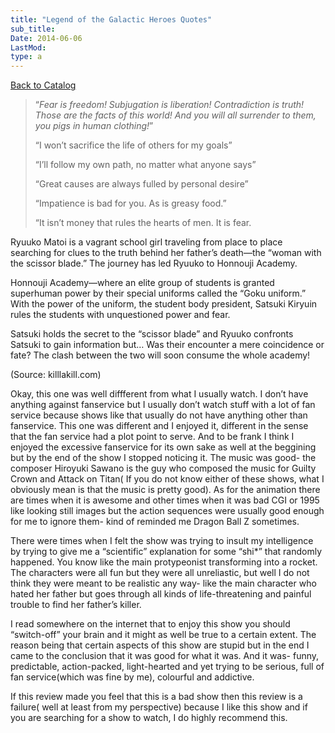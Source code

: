 ```yaml
---
title: "Legend of the Galactic Heroes Quotes"
sub_title:
Date: 2014-06-06
LastMod:
type: a
---
```


[Back to Catalog](/)

> “_Fear is freedom! Subjugation is liberation! Contradiction is truth! Those are the facts of this world! And you will all surrender to them, you pigs in human clothing!_”
>
> “I won’t sacrifice the life of others for my goals”
>
> “I’ll follow my own path, no matter what anyone says”
>
> “Great causes are always fulled by personal desire”
>
> “Impatience is bad for you. As is greasy food.”
>
> “It isn’t money that rules the hearts of men. It is fear.

Ryuuko Matoi is a vagrant school girl traveling from place to place searching for clues to the truth behind her father’s death—the “woman with the scissor blade.” The journey has led Ryuuko to Honnouji Academy.

Honnouji Academy—where an elite group of students is granted superhuman power by their special uniforms called the “Goku uniform.” With the power of the uniform, the student body president, Satsuki Kiryuin rules the students with unquestioned power and fear.

Satsuki holds the secret to the “scissor blade” and Ryuuko confronts Satsuki to gain information but… Was their encounter a mere coincidence or fate? The clash between the two will soon consume the whole academy!

(Source: killlakill.com)

Okay, this one was well diffferent from what I usually watch. I don’t have anything against fanservice but I usually don’t watch stuff with a lot of fan service because shows like that usually do not have anything other than fanservice. This one was different and I enjoyed it, different in the sense that the fan service had a plot point to serve. And to be frank I think I enjoyed the excessive fanservice for its own sake as well at the beggining but by the end of the show I stopped noticing it. The music was good- the composer Hiroyuki Sawano is the guy who composed the music for Guilty Crown and Attack on Titan( If you do not know either of these shows, what I obviously mean is that the music is pretty good). As for the animation there are times when it is awesome and other times when it was bad CGI or 1995 like looking still images but the action sequences were usually good enough for me to ignore them- kind of reminded me Dragon Ball Z sometimes.

There were times when I felt the show was trying to insult my intelligence by trying to give me a “scientific” explanation for some “shi\*” that randomly happened. You know like the main protypeonist transforming into a rocket. The characters were all fun but they were all unreliastic, but well I do not think they were meant to be realistic any way- like the main character who hated her father but goes through all kinds of life-threatening and painful trouble to find her father’s killer.

I read somewhere on the internet that to enjoy this show you should “switch-off” your brain and it might as well be true to a certain extent. The reason being that certain aspects of this show are stupid but in the end I came to the conclusion that it was good for what it was. And it was- funny, predictable, action-packed, light-hearted and yet trying to be serious, full of fan service(which was fine by me), colourful and addictive.

If this review made you feel that this is a bad show then this review is a failure( well at least from my perspective) because I like this show and if you are searching for a show to watch, I do highly recommend this.
